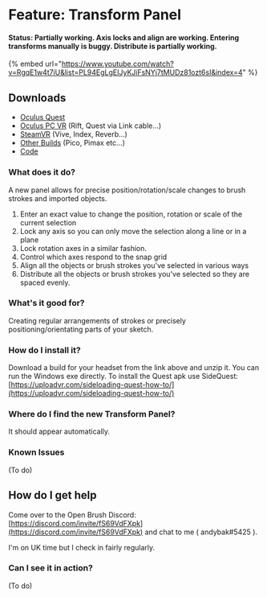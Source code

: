 # Feature: Transform Panel

#### Status: Partially working. Axis locks and align are working. Entering transforms manually is buggy. Distribute is partially working.

{% embed url="https://www.youtube.com/watch?v=RgqE1w4t7iU&list=PL94EgLgEIJyKJiFsNYj7tMUDz81ozt6sI&index=4" %}

## Downloads

* [Oculus Quest](https://nightly.link/IxxyXR/open-brush/workflows/build/feature%2Ftransform-panel/Oculus%20Quest.zip)
* [Oculus PC VR](https://nightly.link/IxxyXR/open-brush/workflows/build/feature%2Ftransform-panel/Windows%20Rift.zip) (Rift, Quest via Link cable...)
* [SteamVR](https://nightly.link/IxxyXR/open-brush/workflows/build/feature%2Ftransform-panel/Windows%20OpenXR.zip) (Vive, Index, Reverb...)
* [Other Builds](https://nightly.link/IxxyXR/open-brush/workflows/build/feature%2Ftransform-panel) (Pico, Pimax etc...)
* [Code](https://github.com/IxxyXR/open-brush/tree/feature/transform-panel)

### What does it do?

A new panel allows for precise position/rotation/scale changes to brush strokes and imported objects.

1. Enter an exact value to change the position, rotation or scale of the current selection
2. Lock any axis so you can only move the selection along a line or in a plane
3. Lock rotation axes in a similar fashion.
4. Control which axes respond to the snap grid
5. Align all the objects or brush strokes you've selected in various ways
6. Distribute all the objects or brush strokes you've selected so they are spaced evenly.

### What's it good for?

Creating regular arrangements of strokes or precisely positioning/orientating parts of your sketch.

### How do I install it?

Download a build for your headset from the link above and unzip it. You can run the Windows exe directly. To install the Quest apk use SideQuest: [https://uploadvr.com/sideloading-quest-how-to/](https://uploadvr.com/sideloading-quest-how-to/)

### Where do I find the new Transform Panel?

It should appear automatically.

### Known Issues

(To do)

## How do I get help

Come over to the Open Brush Discord: [https://discord.com/invite/fS69VdFXpk](https://discord.com/invite/fS69VdFXpk) and chat to me ( andybak#5425 ).

I'm on UK time but I check in fairly regularly.

### Can I see it in action?

(To do)
